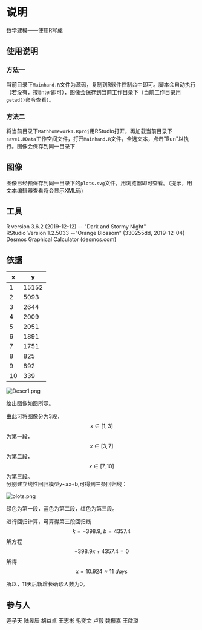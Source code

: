 # 说明

数学建模——使用R写成



## 使用说明

###   方法一

当前目录下`Mainhand.R`文件为源码，复制到R软件控制台中即可。脚本会自动执行（若没有，按Enter即可），图像会保存到当前工作目录下（当前工作目录用`getwd()`命令查看）。

###   方法二

将当前目录下`Mathhomework1.Rproj`用RStudio打开，再加载当前目录下`save1.RData`工作空间文件，打开`Mainhand.R`文件，全选文本，点击"Run"以执行。图像会保存到同一目录下

## 图像

图像已经预保存到同一目录下的`plots.svg`文件，用浏览器即可查看。（提示，用文本编辑器查看将会显示XML码)

## 工具

R version 3.6.2 (2019-12-12) -- "Dark and Stormy Night"  
RStudio Version 1.2.5033 --"Orange Blossom" (330255dd, 2019-12-04)  
Desmos Graphical Calculator (desmos.com)

## 依据

| x    | y     |
| ---- | ----- |
| 1    | 15152 |
| 2    | 5093  |
| 3    | 2644  |
| 4    | 2009  |
| 5    | 2051  |
| 6    | 1891  |
| 7    | 1751  |
| 8    | 825   |
| 9    | 892   |
| 10   | 339   |

![Descr1.png](https://i.loli.net/2020/05/09/8USnFdDzcbW19JM.png)

绘出图像如图所示。

由此可将图像分为3段，$$x\in[1,3]$$为第一段，$$x\in[3,7]$$为第二段，$$x\in[7,10]$$为第三段。  
分别建立线性回归模型y~ax+b,可得到三条回归线：

![plots.png](https://i.loli.net/2020/05/09/5FUATRrghm3oBwX.png)

绿色为第一段，蓝色为第二段，红色为第三段。

进行回归计算，可算得第三段回归线$$k=-398.9,\ b=4357.4$$
解方程$$-398.9x+4357.4=0$$
解得$$x=10.924\approx11\ days$$

所以，11天后新增长确诊人数为0。

## 参与人

逄子天	陆昱辰	胡益卓	王志彬	毛奕文	卢毅	魏振嘉	王啟璐